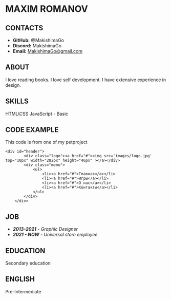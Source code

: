 # MAXIM ROMANOV #

## CONTACTS ##
* **GitHub:** @MakishimaGo
* **Discord:** MakishimaGo
* **Email:** MakishimaGo@gmail.com

## ABOUT ##
I love reading books. I love self development. I have extensive experience in design.

## SKILLS ##
HTML\CSS
JavaScript - Basic

## CODE EXAMPLE ##
This code is from one of my petproject
```
<div id="header">
    	<div class="logo"><a href="#"><img src='images/logo.jpg' top="10px" width="282px" height="46px" ></a></div>
    	<div class="menu">
    		<ul>
    			<li><a href="#">Главная</a></li>
    			<li><a href="#">Игры</a></li>
    			<li><a href="#">О нас</a></li>
    			<li><a href="#">Контакты</a></li>
    		</ul>
    	</div>
    </div>
```

## JOB ##
* ***2013-2021*** *- Graphic Designer*
* ***2021 - NOW*** *- Universal store employee*

## EDUCATION ##
Secondary education

## ENGLISH ##
Pre-Intermediate
